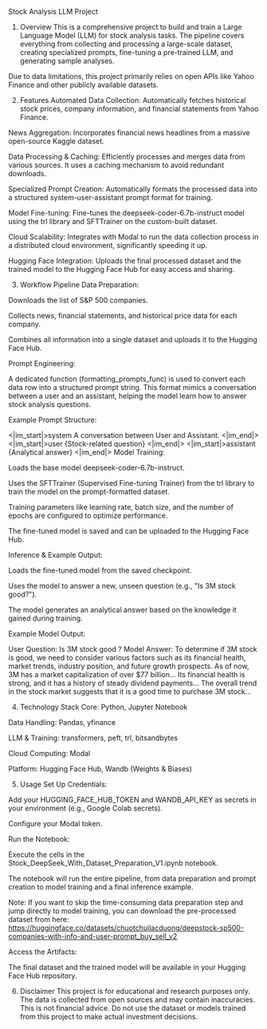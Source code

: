 Stock Analysis LLM Project
1. Overview
This is a comprehensive project to build and train a Large Language Model (LLM) for stock analysis tasks. The pipeline covers everything from collecting and processing a large-scale dataset, creating specialized prompts, fine-tuning a pre-trained LLM, and generating sample analyses.

Due to data limitations, this project primarily relies on open APIs like Yahoo Finance and other publicly available datasets.

2. Features
Automated Data Collection: Automatically fetches historical stock prices, company information, and financial statements from Yahoo Finance.

News Aggregation: Incorporates financial news headlines from a massive open-source Kaggle dataset.

Data Processing & Caching: Efficiently processes and merges data from various sources. It uses a caching mechanism to avoid redundant downloads.

Specialized Prompt Creation: Automatically formats the processed data into a structured system-user-assistant prompt format for training.

Model Fine-tuning: Fine-tunes the deepseek-coder-6.7b-instruct model using the trl library and SFTTrainer on the custom-built dataset.

Cloud Scalability: Integrates with Modal to run the data collection process in a distributed cloud environment, significantly speeding it up.

Hugging Face Integration: Uploads the final processed dataset and the trained model to the Hugging Face Hub for easy access and sharing.

3. Workflow Pipeline
Data Preparation:

Downloads the list of S&P 500 companies.

Collects news, financial statements, and historical price data for each company.

Combines all information into a single dataset and uploads it to the Hugging Face Hub.

Prompt Engineering:

A dedicated function (formatting_prompts_func) is used to convert each data row into a structured prompt string. This format mimics a conversation between a user and an assistant, helping the model learn how to answer stock analysis questions.

Example Prompt Structure:

<|im_start|>system
A conversation between User and Assistant.
<|im_end|>
<|im_start|>user
{Stock-related question}
<|im_end|>
<|im_start|>assistant
{Analytical answer}
<|im_end|>
Model Training:

Loads the base model deepseek-coder-6.7b-instruct.

Uses the SFTTrainer (Supervised Fine-tuning Trainer) from the trl library to train the model on the prompt-formatted dataset.

Training parameters like learning rate, batch size, and the number of epochs are configured to optimize performance.

The fine-tuned model is saved and can be uploaded to the Hugging Face Hub.

Inference & Example Output:

Loads the fine-tuned model from the saved checkpoint.

Uses the model to answer a new, unseen question (e.g., "Is 3M stock good?").

The model generates an analytical answer based on the knowledge it gained during training.

Example Model Output:

User Question: Is 3M stock good ?
Model Answer: To determine if 3M stock is good, we need to consider various factors such as its financial health, market trends, industry position, and future growth prospects. As of now, 3M has a market capitalization of over $77 billion... Its financial health is strong, and it has a history of steady dividend payments... The overall trend in the stock market suggests that it is a good time to purchase 3M stock...

4. Technology Stack
Core: Python, Jupyter Notebook

Data Handling: Pandas, yfinance

LLM & Training: transformers, peft, trl, bitsandbytes

Cloud Computing: Modal

Platform: Hugging Face Hub, Wandb (Weights & Biases)

5. Usage
Set Up Credentials:

Add your HUGGING_FACE_HUB_TOKEN and WANDB_API_KEY as secrets in your environment (e.g., Google Colab secrets).

Configure your Modal token.

Run the Notebook:

Execute the cells in the Stock_DeepSeek_With_Dataset_Preparation_V1.ipynb notebook.

The notebook will run the entire pipeline, from data preparation and prompt creation to model training and a final inference example.

Note: If you want to skip the time-consuming data preparation step and jump directly to model training, you can download the pre-processed dataset from here:
https://huggingface.co/datasets/chuotchuilacduong/deepstock-sp500-companies-with-info-and-user-prompt_buy_sell_v2

Access the Artifacts:

The final dataset and the trained model will be available in your Hugging Face Hub repository.

6. Disclaimer
This project is for educational and research purposes only. The data is collected from open sources and may contain inaccuracies. This is not financial advice. Do not use the dataset or models trained from this project to make actual investment decisions.
